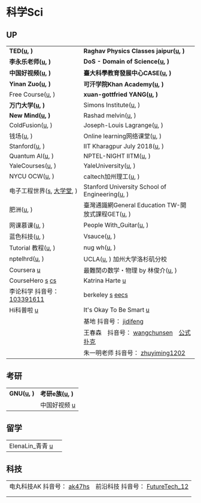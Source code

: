 # 科学Sci

## UP

|                                                                                                                                                                                                                  |                                                                                                                                                                                                                                                                                                                                                                |
| ---------------------------------------------------------------------------------------------------------------------------------------------------------------------------------------------------------------- | -------------------------------------------------------------------------------------------------------------------------------------------------------------------------------------------------------------------------------------------------------------------------------------------------------------------------------------------------------------- |
| **TED(**[**u**](https://www.youtube.com/c/TED/featured)**, )**                                                                                                                                                   | **Raghav Physics Classes jaipur(**[**u**](https://www.youtube.com/channel/UCZs3xfV2LuGhVoPqrDIffqw/playlists)**, )**                                                                                                                                                                                                                                           |
| **李永乐老师(**[**u**](https://www.youtube.com/c/%E6%9D%8E%E6%B0%B8%E4%B9%90%E8%80%81%E5%B8%88/featured)**, )**                                                                                                       | **DoS - Domain of Science(**[**u**](https://www.youtube.com/c/DomainofScience/featured)**, )**                                                                                                                                                                                                                                                                 |
| **中国好视频(**[**u**](https://www.youtube.com/channel/UCCn95TJ-ghiNsJmwLoaE1gw/playlists)**, )**                                                                                                                     | **臺大科學教育發展中心CASE(**[**u**](https://www.youtube.com/user/NTUCASE/playlists)**, )**                                                                                                                                                                                                                                                                              |
| **Yinan Zuo(**[**u**](https://www.youtube.com/user/wotanxiaozuo/playlists)**, )**                                                                                                                                | **可汗学院Khan Academy(**[**u**](https://www.youtube.com/c/khanacademy/playlists)**, )**                                                                                                                                                                                                                                                                           |
| Free Course([u](https://www.youtube.com/c/FreeCourseBLGX), )                                                                                                                                                     | **xuan-gottfried YANG(**[**u**](https://www.youtube.com/channel/UC-gJF-sb0NKKOZGBnoT2r-Q/playlists)**, )**                                                                                                                                                                                                                                                     |
| **万门大学(**[**u**](https://www.youtube.com/channel/UC5jEKeMMHHM0kIRLgEDgKVA/playlists)**, )**                                                                                                                      | Simons Institute([u](https://www.youtube.com/c/SimonsInstitute/playlists), )                                                                                                                                                                                                                                                                                   |
| **New Mind(**[**u**](https://www.youtube.com/c/NewMind/videos)**, )**                                                                                                                                            | Rashad melvin([u](https://www.youtube.com/user/TheStellarmandingo/playlists), )                                                                                                                                                                                                                                                                                |
| ColdFusion([u](https://www.youtube.com/c/ColdFusion/playlists), )                                                                                                                                                | Joseph-Louis Lagrange([u](https://www.youtube.com/channel/UC6\_yO5\_oQfwelde0uEKiSZg/playlists), )                                                                                                                                                                                                                                                             |
| 钱场([u](https://www.youtube.com/channel/UC\_RIwfciCQ3gSFQkl2gnMFQ/videos), )                                                                                                                                      | Online learning网络课堂([u](https://www.youtube.com/channel/UCCJA\_0FzsiiI4lBzxn6mC4w/playlists), )                                                                                                                                                                                                                                                                |
| Stanford([u](https://www.youtube.com/c/stanford/playlists), )                                                                                                                                                    |  IIT Kharagpur July 2018([u](https://www.youtube.com/channel/UCgp23vdLNaUitOkCxxVnRrg/playlists), )                                                                                                                                                                                                                                                            |
| Quantum AI([u](https://www.youtube.com/channel/UCgUUiDMmN9AsC2LyQSh\_KXw/playlists), )                                                                                                                           | NPTEL-NIGHT IITM([u](https://www.youtube.com/channel/UCYa1WtI-vb\_bx-anHdmpNfA/playlists), )                                                                                                                                                                                                                                                                   |
| YaleCourses([u](https://www.youtube.com/user/YaleCourses/playlists), )                                                                                                                                           | YaleUniversity([u](https://www.youtube.com/yale/playlists), )                                                                                                                                                                                                                                                                                                  |
| NYCU OCW([u](https://www.youtube.com/c/NYCUOCW/playlists), )                                                                                                                                                     | caltech加州理工([u](https://www.youtube.com/user/caltech/playlists), )                                                                                                                                                                                                                                                                                             |
| 电子工程世界([s](https://www.eeworld.com.cn), [大学堂](http://training.eeworld.com.cn), )                                                                                                                                 | Stanford University School of Engineering([u](https://www.youtube.com/c/stanfordengineering/playlists), )                                                                                                                                                                                                                                                      |
| 肥洲([u](https://www.youtube.com/channel/UCqYcGpoltKjwTI7BmLWeX1A/videos), )                                                                                                                                       | 臺灣通識網General Education TW-開放式課程GET([u](https://www.youtube.com/channel/UCYTy5Z26SqI-FyqsETzKMOg/playlists), )                                                                                                                                                                                                                                                  |
| 网课慕课([u](https://www.youtube.com/channel/UCAT883K3BObgOLlEZL9Xfmg/playlists), )                                                                                                                                  | People With\_Guitar([u](https://www.youtube.com/user/mapyeedoo/playlists), )                                                                                                                                                                                                                                                                                   |
| 蓝色科技([u](https://www.youtube.com/channel/UCNJIkbAQ3Qu3fnS4NOjBS3Q/videos), )                                                                                                                                     | Vsauce([u](https://www.youtube.com/channel/UC6nSFpj9HTCZ5t-N3Rm3-HA), )                                                                                                                                                                                                                                                                                        |
| Tutorial 教程([u](https://www.youtube.com/channel/UCG0-XeNmz5IrfVttBlPfqTg/playlists), )                                                                                                                           | nug wh([u](https://www.youtube.com/channel/UC0LYbnMWneY3apLYFKAMGGA/videos), )                                                                                                                                                                                                                                                                                 |
| nptelhrd([u](https://www.youtube.com/c/iit/playlists), )                                                                                                                                                         | UCLA([u](https://www.youtube.com/user/UCLA/playlists), ) 加州大学洛杉矶分校                                                                                                                                                                                                                                                                                             |
| Coursera [u](https://www.youtube.com/user/coursera/playlists)                                                                                                                                                    | 最難関の数学・物理 by 林俊介([u](https://www.youtube.com/channel/UCuPoqYPg5dqY5oawpYYkR\_w/playlists), )                                                                                                                                                                                                                                                                   |
| CourseHero [s](https://www.coursehero.com) [cs](https://www.coursehero.com/subjects/computer-science/)                                                                                                           | Katrina Harte [u](https://www.youtube.com/c/KatrinaHarteFlippedLearning/playlists)                                                                                                                                                                                                                                                                             |
| 李论科学 抖音号： [103391611](https://www.douyin.com/user/MS4wLjABAAAA178XQjV85eh8zMbSBCfrKnN\_UVDdBxDsTeegMQeRLJM?enter\_from=recommend\&enter\_method=video\_title\&from\_gid=7017275665384787204\&is\_full\_screen=0) | berkeley [s](https://www.berkeley.edu) [eecs](http://people.eecs.berkeley.edu)                                                                                                                                                                                                                                                                                 |
| Hi科普啦 [u](https://www.youtube.com/channel/UC5t76gL-Bobiefx761AACtA/playlists)                                                                                                                                    | It's Okay To Be Smart [u](https://www.youtube.com/c/itsokaytobesmart/playlists)                                                                                                                                                                                                                                                                                |
|                                                                                                                                                                                                                  | 基地 抖音号： [jidifeng](https://www.douyin.com/user/MS4wLjABAAAAFTNkHANuPtZKteVQsBaMwaIHoSMh3nxqJDOXEDHUnlg?enter\_from=recommend\&enter\_method=video\_title\&from\_gid=7016120707205631239\&is\_full\_screen=0)                                                                                                                                                   |
|                                                                                                                                                                                                                  | 王春森　抖音号： [wangchunsen](https://www.douyin.com/user/MS4wLjABAAAAeHn9VjElypcdK72TB1sLsdGs2iwnPDgIRTo9XmThUMLujrwxhol\_-hfJMhXWk0EF?author\_id=103699672143\&enter\_from=recommend\&enter\_method=comment\&from\_gid=7016120707205631239\&group\_id=7016120707205631239)　[公式扑克](https://www.douyin.com/video/6921728702338305280?previous\_page=others\_homepage) |
|                                                                                                                                                                                                                  | 朱一明老师 抖音号： [zhuyiming1202](https://www.douyin.com/user/MS4wLjABAAAAOlL9f6XO8sp3Fc6tnd--o6xL9mazdlfu6REz9bAFO14?enter\_from=follow\&enter\_method=video\_title\&from\_gid=7015602937753767182\&is\_full\_screen=0)                                                                                                                                              |

## 考研

|                                                                                            |                                                                                              |
| ------------------------------------------------------------------------------------------ | -------------------------------------------------------------------------------------------- |
| **GNU(**[**u**](https://www.youtube.com/channel/UCrnHNeGtmkvoCVzjMgp36Tg/playlists)**, )** | **考研e族(**[**u**](https://www.youtube.com/channel/UCumvu1nun2Hr\_0y7MzrN2YA/playlists)**, )** |
|                                                                                            | 中国好视频 [u](https://www.youtube.com/channel/UCCn95TJ-ghiNsJmwLoaE1gw/playlists)                |

## 留学

|                                                                |   |
| -------------------------------------------------------------- | - |
| ElenaLin\_青青 [u](https://www.youtube.com/c/ElenaLin/playlists) |   |

## 科技

|                                                                                                                                                                                                                                     |                                                                                                                                                                                                                      |
| ----------------------------------------------------------------------------------------------------------------------------------------------------------------------------------------------------------------------------------- | -------------------------------------------------------------------------------------------------------------------------------------------------------------------------------------------------------------------- |
| 电丸科技AK 抖音号： [ak47hs](https://www.douyin.com/user/MS4wLjABAAAAWIIzwz5i3rRNAuyi76FSNJC7OZETgiNDLi9EJUs8J8Vj4R4M3Wl0wslb7UxAXs8Z?enter\_from=recommend\&enter\_method=video\_title\&from\_gid=7018081817072880927\&is\_full\_screen=0) | 前沿科技 抖音号： [FutureTech\_12](https://www.douyin.com/user/MS4wLjABAAAA01CMIgh08j40pcuVZAdxLUSfSNPpXkHZXgxdZbhQy00?enter\_from=recommend\&enter\_method=video\_title\&from\_gid=7015867501879840037\&is\_full\_screen=0) |
|                                                                                                                                                                                                                                     |                                                                                                                                                                                                                      |
|                                                                                                                                                                                                                                     |                                                                                                                                                                                                                      |

